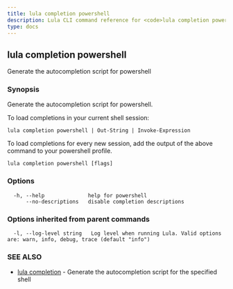 ```yaml
---
title: lula completion powershell
description: Lula CLI command reference for <code>lula completion powershell</code>.
type: docs
---
```

## lula completion powershell

Generate the autocompletion script for powershell

### Synopsis

Generate the autocompletion script for powershell.

To load completions in your current shell session:

	lula completion powershell | Out-String | Invoke-Expression

To load completions for every new session, add the output of the above command
to your powershell profile.


```
lula completion powershell [flags]
```

### Options

```
  -h, --help              help for powershell
      --no-descriptions   disable completion descriptions
```

### Options inherited from parent commands

```
  -l, --log-level string   Log level when running Lula. Valid options are: warn, info, debug, trace (default "info")
```

### SEE ALSO

* [lula completion](/cli-commands/lula_completion/)	 - Generate the autocompletion script for the specified shell

